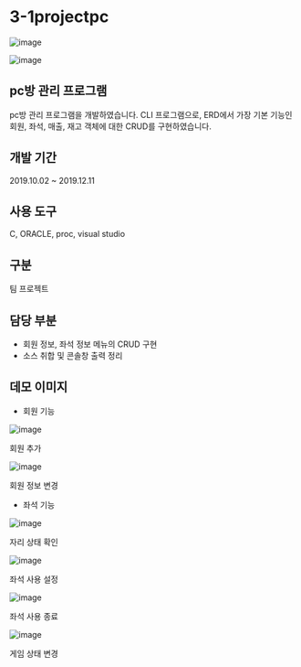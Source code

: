 # 3-1projectpc

![image](https://user-images.githubusercontent.com/56015030/95677970-49a6c200-0c04-11eb-93e1-d18246d85340.png)

![image](https://user-images.githubusercontent.com/56015030/95677926-04829000-0c04-11eb-93de-4db6079e2387.png)

## pc방 관리 프로그램 
pc방 관리 프로그램을 개발하였습니다. 
CLI 프로그램으로, ERD에서 가장 기본 기능인 회원, 좌석, 매출, 재고 객체에 대한 CRUD를 구현하였습니다. 

## 개발 기간
2019.10.02 ~ 2019.12.11

## 사용 도구 
C, ORACLE, proc, visual studio 

## 구분 
팀 프로젝트 

## 담당 부분
* 회원 정보, 좌석 정보 메뉴의 CRUD 구현
* 소스 취합 및 콘솔창 출력 정리

## 데모 이미지
* 회원 기능 

![image](https://user-images.githubusercontent.com/56015030/95678003-7ce95100-0c04-11eb-9b3d-67ecb70380bb.png)

회원 추가

![image](https://user-images.githubusercontent.com/56015030/95678020-97bbc580-0c04-11eb-9ec1-2415e31c7290.png)

회원 정보 변경


* 좌석 기능

![image](https://user-images.githubusercontent.com/56015030/95678045-be79fc00-0c04-11eb-9036-3f98d9d5f46c.png)

자리 상태 확인 

![image](https://user-images.githubusercontent.com/56015030/95678057-d2bdf900-0c04-11eb-9075-5780d7f6248f.png)

좌석 사용 설정 

![image](https://user-images.githubusercontent.com/56015030/95678064-e0737e80-0c04-11eb-9577-57631d9a3b0f.png)

좌석 사용 종료

![image](https://user-images.githubusercontent.com/56015030/95678066-f1bc8b00-0c04-11eb-97e2-b5679e54db04.png)

게임 상태 변경 

